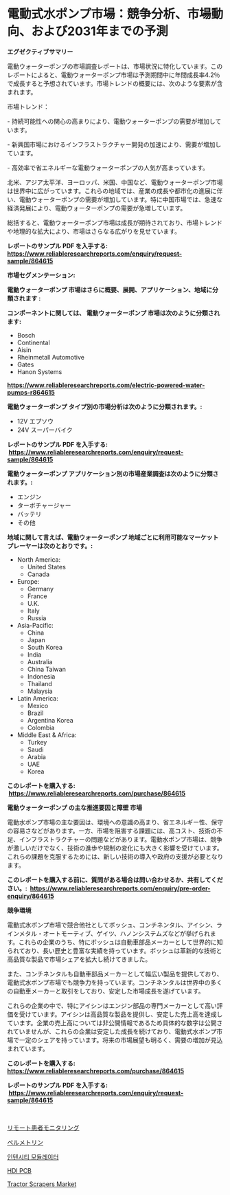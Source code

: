 <p><h1>電動式水ポンプ市場：競争分析、市場動向、および2031年までの予測</h1></p><p><strong>エグゼクティブサマリー</strong></p>
<p><p>電動ウォーターポンプの市場調査レポートは、市場状況に特化しています。このレポートによると、電動ウォーターポンプ市場は予測期間中に年間成長率4.2％で成長すると予想されています。市場トレンドの概要には、次のような要素が含まれます。</p><p>市場トレンド：</p><p>- 持続可能性への関心の高まりにより、電動ウォーターポンプの需要が増加しています。</p><p>- 新興国市場におけるインフラストラクチャー開発の加速により、需要が増加しています。</p><p>- 高効率で省エネルギーな電動ウォーターポンプの人気が高まっています。</p><p>北米、アジア太平洋、ヨーロッパ、米国、中国など、電動ウォーターポンプ市場は世界中に広がっています。これらの地域では、産業の成長や都市化の進展に伴い、電動ウォーターポンプの需要が増加しています。特に中国市場では、急速な経済発展により、電動ウォーターポンプの需要が急増しています。</p><p>総括すると、電動ウォーターポンプ市場は成長が期待されており、市場トレンドや地理的な拡大により、市場はさらなる広がりを見せています。</p></p>
<p><strong>レポートのサンプル PDF を入手する: <a href="https://www.reliableresearchreports.com/enquiry/request-sample/864615">https://www.reliableresearchreports.com/enquiry/request-sample/864615</a></strong></p>
<p><strong>市場セグメンテーション:</strong></p>
<p><strong> 電動ウォーターポンプ 市場はさらに概要、展開、アプリケーション、地域に分類されます :</strong></p>
<p><strong>コンポーネントに関しては、 電動ウォーターポンプ 市場は次のように分類されます: &nbsp;</strong></p>
<p><ul><li>Bosch</li><li>Continental</li><li>Aisin</li><li>Rheinmetall Automotive</li><li>Gates</li><li>Hanon Systems</li></ul></p>
<p><strong><a href="https://www.reliableresearchreports.com/electric-powered-water-pumps-r864615">https://www.reliableresearchreports.com/electric-powered-water-pumps-r864615</a></strong></p>
<p><strong> 電動ウォーターポンプ タイプ別の市場分析は次のように分類されます。:</strong></p>
<p><ul><li>12V エプソウ</li><li>24V スーパーバイク</li></ul></p>
<p><strong>レポートのサンプル PDF を入手する: &nbsp;<a href="https://www.reliableresearchreports.com/enquiry/request-sample/864615">https://www.reliableresearchreports.com/enquiry/request-sample/864615</a></strong></p>
<p><strong> 電動ウォーターポンプ アプリケーション別の市場産業調査は次のように分類されます。:</strong></p>
<p><ul><li>エンジン</li><li>ターボチャージャー</li><li>バッテリ</li><li>その他</li></ul></p>
<p><strong>地域に関して言えば、電動ウォーターポンプ 地域ごとに利用可能なマーケットプレーヤーは次のとおりです。:</strong></p>
<p><ul>
    <li>
        North America:
        <ul>
            <li>United States</li>
            <li>Canada</li>
        </ul>
    </li>
    <li>
        Europe:
        <ul>
            <li>Germany</li>
            <li>France</li>
            <li>U.K.</li>
            <li>Italy</li>
            <li>Russia</li>
        </ul>
    </li>
    <li>
        Asia-Pacific:
        <ul>
            <li>China</li>
            <li>Japan</li>
            <li>South Korea</li>
            <li>India</li>
            <li>Australia</li>
            <li>China Taiwan</li>
            <li>Indonesia</li>
            <li>Thailand</li>
            <li>Malaysia</li>
        </ul>
    </li>
    <li>
        Latin America:
        <ul>
            <li>Mexico</li>
            <li>Brazil</li>
            <li>Argentina Korea</li>
            <li>Colombia</li>
        </ul>
    </li>
    <li>
        Middle East & Africa:
        <ul>
            <li>Turkey</li>
            <li>Saudi</li>
            <li>Arabia</li>
            <li>UAE</li>
            <li>Korea</li>
        </ul>
    </li>
    </ul></p>
<p><strong>このレポートを購入する: &nbsp;<a href="https://www.reliableresearchreports.com/purchase/864615">https://www.reliableresearchreports.com/purchase/864615</a></strong></p>
<p><strong>電動ウォーターポンプ の主な推進要因と障壁 市場</strong></p>
<p><p>電動水ポンプ市場の主な要因は、環境への意識の高まり、省エネルギー性、保守の容易さなどがあります。一方、市場を阻害する課題には、高コスト、技術の不足、インフラストラクチャーの問題などがあります。電動水ポンプ市場は、競争が激しいだけでなく、技術の進歩や規制の変化にも大きく影響を受けています。これらの課題を克服するためには、新しい技術の導入や政府の支援が必要となります。</p></p>
<p><strong>このレポートを購入する前に、質問がある場合は問い合わせるか、共有してください。:&nbsp; <a href="https://www.reliableresearchreports.com/enquiry/pre-order-enquiry/864615">https://www.reliableresearchreports.com/enquiry/pre-order-enquiry/864615</a></strong></p>
<p><strong>競争環境</strong></p>
<p><p>電動式水ポンプ市場で競合他社としてボッシュ、コンチネンタル、アイシン、ラインメタル・オートモーティブ、ゲイツ、ハノンシステムズなどが挙げられます。これらの企業のうち、特にボッシュは自動車部品メーカーとして世界的に知られており、長い歴史と豊富な実績を持っています。ボッシュは革新的な技術と高品質な製品で市場シェアを拡大し続けてきました。</p><p>また、コンチネンタルも自動車部品メーカーとして幅広い製品を提供しており、電動式水ポンプ市場でも競争力を持っています。コンチネンタルは世界中の多くの自動車メーカーと取引をしており、安定した市場成長を遂げています。</p><p>これらの企業の中で、特にアイシンはエンジン部品の専門メーカーとして高い評価を受けています。アイシンは高品質な製品を提供し、安定した売上高を達成しています。企業の売上高については非公開情報であるため具体的な数字は公開されていませんが、これらの企業は安定した成長を続けており、電動式水ポンプ市場で一定のシェアを持っています。将来の市場展望も明るく、需要の増加が見込まれています。</p></p>
<p><strong>このレポートを購入する: &nbsp; <a href="https://www.reliableresearchreports.com/purchase/864615">https://www.reliableresearchreports.com/purchase/864615</a></strong></p>
<p><strong>レポートのサンプル PDF を入手する: &nbsp;<a href="https://www.reliableresearchreports.com/enquiry/request-sample/864615">https://www.reliableresearchreports.com/enquiry/request-sample/864615</a></strong><strong></strong></p>
<p>&nbsp;</p>
<p><p><a href="https://medium.com/@jaremington56/%E9%81%A0%E9%9A%94%E6%82%A3%E8%80%85%E3%83%A2%E3%83%8B%E3%82%BF%E3%83%AA%E3%83%B3%E3%82%B0%E5%B8%82%E5%A0%B4-%E5%B8%82%E5%A0%B4cagr-%E5%B8%82%E5%A0%B4%E3%83%88%E3%83%AC%E3%83%B3%E3%83%89-%E3%81%8A%E3%82%88%E3%81%B3%E6%88%90%E9%95%B7%E6%88%A6%E7%95%A5%E3%81%AB%E9%96%A2%E3%81%99%E3%82%8B%E6%B4%9E%E5%AF%9F-9209debde0d4">リモート患者モニタリング</a></p><p><a href="https://medium.com/@redsalmon1949/permethrin%E5%B8%82%E5%A0%B4%E3%81%AE%E8%A6%8F%E6%A8%A1-cagr-%E3%83%88%E3%83%AC%E3%83%B3%E3%83%892024-2030-89c83348cbb7">ペルメトリン</a></p><p><a href="https://medium.com/@fabiancobuc20222022/%EA%B0%95%EB%8F%84-%EB%B3%80%EC%A1%B0%EA%B8%B0-%EC%8B%9C%EC%9E%A5-%EB%B6%84%EC%84%9D-%EB%B0%8F-2024%EB%85%84%EB%B6%80%ED%84%B0-2031%EB%85%84%EA%B9%8C%EC%A7%80%EC%9D%98-%ED%81%AC%EA%B8%B0-%EC%98%88%EC%B8%A1-78fc3d190510">인텐시티 모듈레이터</a></p><p><a href="https://medium.com/@codinchelcea2022/hdi-pcbs-%EC%8B%9C%EC%9E%A5-2031%EB%85%84%EA%B9%8C%EC%A7%80%EC%9D%98-%EB%8F%99%ED%96%A5-%EC%98%88%EC%B8%A1-%EB%B0%8F-%EA%B2%BD%EC%9F%81-%EB%B6%84%EC%84%9D-2106b609d17c">HDI PCB</a></p><p><a href="https://github.com/mahnoor2003/Market-Research-Report-List-4/blob/main/tractor-scrapers-market.md">Tractor Scrapers Market</a></p></p>